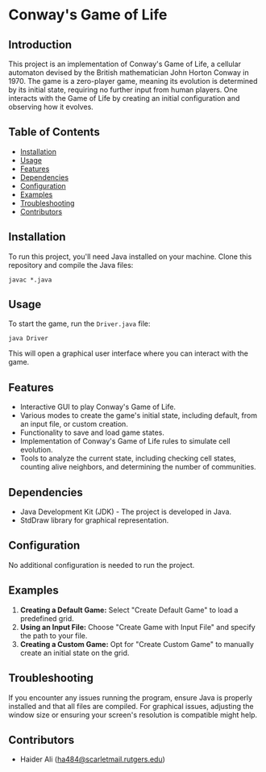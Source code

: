 # Conway's Game of Life

## Introduction
This project is an implementation of Conway's Game of Life, a cellular automaton devised by the British mathematician John Horton Conway in 1970. The game is a zero-player game, meaning its evolution is determined by its initial state, requiring no further input from human players. One interacts with the Game of Life by creating an initial configuration and observing how it evolves.

## Table of Contents
- [Installation](#installation)
- [Usage](#usage)
- [Features](#features)
- [Dependencies](#dependencies)
- [Configuration](#configuration)
- [Examples](#examples)
- [Troubleshooting](#troubleshooting)
- [Contributors](#contributors)

## Installation
To run this project, you'll need Java installed on your machine. Clone this repository and compile the Java files:

```
javac *.java
```

## Usage
To start the game, run the `Driver.java` file:

```
java Driver
```

This will open a graphical user interface where you can interact with the game.

## Features
- Interactive GUI to play Conway's Game of Life.
- Various modes to create the game's initial state, including default, from an input file, or custom creation.
- Functionality to save and load game states.
- Implementation of Conway's Game of Life rules to simulate cell evolution.
- Tools to analyze the current state, including checking cell states, counting alive neighbors, and determining the number of communities.

## Dependencies
- Java Development Kit (JDK) - The project is developed in Java.
- StdDraw library for graphical representation.

## Configuration
No additional configuration is needed to run the project.

## Examples
1. **Creating a Default Game:** Select "Create Default Game" to load a predefined grid.
2. **Using an Input File:** Choose "Create Game with Input File" and specify the path to your file.
3. **Creating a Custom Game:** Opt for "Create Custom Game" to manually create an initial state on the grid.

## Troubleshooting
If you encounter any issues running the program, ensure Java is properly installed and that all files are compiled. For graphical issues, adjusting the window size or ensuring your screen's resolution is compatible might help.

## Contributors
- Haider Ali (ha484@scarletmail.rutgers.edu)
